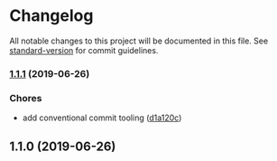 # Changelog

All notable changes to this project will be documented in this file. See [standard-version](https://github.com/conventional-changelog/standard-version) for commit guidelines.

### [1.1.1](https://github.com/linkorb/schemata/compare/v1.1.0...v1.1.1) (2019-06-26)


### Chores

* add conventional commit tooling ([d1a120c](https://github.com/linkorb/schemata/commit/d1a120c))



## 1.1.0 (2019-06-26)
